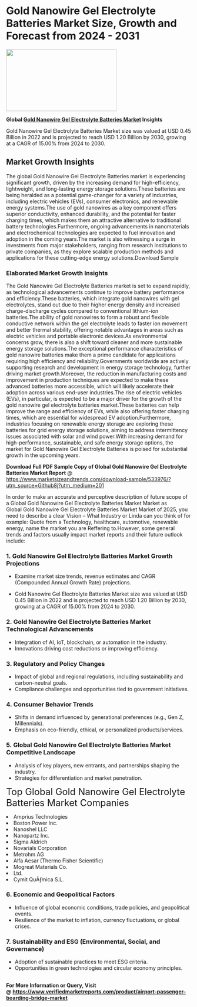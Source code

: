 <H1>Gold Nanowire Gel Electrolyte Batteries Market Size, Growth and Forecast from 2024 - 2031</H1><img class="aligncenter size-medium wp-image-584254" src="https://thirdeyenews.in/wp-content/uploads/2024/09/Global-Market-Research-300x168.jpeg" alt="" width="300" height="168" /><p><strong>Global&nbsp;<a href="https://www.marketsizeandtrends.com/download-sample/533976/?utm_source=Github8j?utm_medium=201">Gold Nanowire Gel Electrolyte Batteries Market</a> Insights</strong></p><p>Gold Nanowire Gel Electrolyte Batteries Market size was valued at USD 0.45 Billion in 2022 and is projected to reach USD 1.20 Billion by 2030, growing at a CAGR of 15.00% from 2024 to 2030.</p><p><h2>Market Growth Insights</h2> The global Gold Nanowire Gel Electrolyte Batteries market is experiencing significant growth, driven by the increasing demand for high-efficiency, lightweight, and long-lasting energy storage solutions.These batteries are being heralded as a potential game-changer for a variety of industries, including electric vehicles (EVs), consumer electronics, and renewable energy systems.The use of gold nanowires as a key component offers superior conductivity, enhanced durability, and the potential for faster charging times, which makes them an attractive alternative to traditional battery technologies.Furthermore, ongoing advancements in nanomaterials and electrochemical technologies are expected to fuel innovation and adoption in the coming years.The market is also witnessing a surge in investments from major stakeholders, ranging from research institutions to private companies, as they explore scalable production methods and applications for these cutting-edge energy solutions.Download Sample <h3>Elaborated Market Growth Insights</h3> The Gold Nanowire Gel Electrolyte Batteries market is set to expand rapidly, as technological advancements continue to improve battery performance and efficiency.These batteries, which integrate gold nanowires with gel electrolytes, stand out due to their higher energy density and increased charge-discharge cycles compared to conventional lithium-ion batteries.The ability of gold nanowires to form a robust and flexible conductive network within the gel electrolyte leads to faster ion movement and better thermal stability, offering notable advantages in areas such as electric vehicles and portable electronic devices.As environmental concerns grow, there is also a shift toward cleaner and more sustainable energy storage solutions.The exceptional performance characteristics of gold nanowire batteries make them a prime candidate for applications requiring high efficiency and reliability.Governments worldwide are actively supporting research and development in energy storage technology, further driving market growth.Moreover, the reduction in manufacturing costs and improvement in production techniques are expected to make these advanced batteries more accessible, which will likely accelerate their adoption across various end-user industries.The rise of electric vehicles (EVs), in particular, is expected to be a major driver for the growth of the gold nanowire gel electrolyte batteries market.These batteries can help improve the range and efficiency of EVs, while also offering faster charging times, which are essential for widespread EV adoption.Furthermore, industries focusing on renewable energy storage are exploring these batteries for grid energy storage solutions, aiming to address intermittency issues associated with solar and wind power.With increasing demand for high-performance, sustainable, and safe energy storage options, the market for Gold Nanowire Gel Electrolyte Batteries is poised for substantial growth in the upcoming years.</p><p><span class=""><strong>Download Full PDF Sample Copy of Global Gold Nanowire Gel Electrolyte Batteries Market Report</strong> @ <a href="https://www.marketsizeandtrends.com/download-sample/533976/?utm_source=Github8j?utm_medium=201" target="_blank">https://www.marketsizeandtrends.com/download-sample/533976/?utm_source=Github8j?utm_medium=201</a></span></p><p>In order to make an accurate and perceptive description of future scope of a Global&nbsp;Gold Nanowire Gel Electrolyte Batteries Market Market as Global&nbsp;Gold Nanowire Gel Electrolyte Batteries Market Market of 2025, you need to describe a clear Vision &ndash; What Industry or Linda can you think of for example: Quote from a Technology, healthcare, automotive, renewable energy, name the market you are Reffering to.However, some general trends and factors usually impact market reports and their future outlook include:</p><h3>1.&nbsp;<strong>Gold Nanowire Gel Electrolyte Batteries Market Growth Projections</strong></h3><ul><li>Examine market size trends, revenue estimates and CAGR (Compounded Annual Growth Rate) projections.</li><li><p>Gold Nanowire Gel Electrolyte Batteries Market size was valued at USD 0.45 Billion in 2022 and is projected to reach USD 1.20 Billion by 2030, growing at a CAGR of 15.00% from 2024 to 2030.</p></li></ul><h3>2.&nbsp;<strong>Gold Nanowire Gel Electrolyte Batteries Market Technological Advancements</strong></h3><ul><li>Integration of AI, IoT, blockchain, or automation in the industry.</li><li>Innovations driving cost reductions or improving efficiency.</li></ul><h3>3.&nbsp;<strong>Regulatory and Policy Changes</strong></h3><ul><li>Impact of global and regional regulations, including sustainability and carbon-neutral goals.</li><li>Compliance challenges and opportunities tied to government initiatives.</li></ul><h3>4.&nbsp;<strong>Consumer Behavior Trends</strong></h3><ul><li>Shifts in demand influenced by generational preferences (e.g., Gen Z, Millennials).</li><li>Emphasis on eco-friendly, ethical, or personalized products/services.</li></ul><h3>5.&nbsp;<strong>Global Gold Nanowire Gel Electrolyte Batteries Market Competitive Landscape</strong></h3><ul><li>Analysis of key players, new entrants, and partnerships shaping the industry.</li><li>Strategies for differentiation and market penetration.</li></ul><p data-pm-slice="1 1 []"><span style="color: inherit; font-family: inherit; font-size: 25px;">Top Global Gold Nanowire Gel Electrolyte Batteries Market Companies</span></p><div class="" data-test-id=""><p><li>Amprius Technologies</li><li> Boston Power Inc.</li><li> Nanoshel LLC</li><li> Nanopartz Inc.</li><li> Sigma Aldrich</li><li> Novarials Corporation</li><li> Metrohm AG</li><li> Alfa Aesar (Thermo Fisher Scientific)</li><li> Mogreat Materials Co.</li><li> Ltd.</li><li> Cymit QuÃƒmica S.L.</li></p></div><h3>6.&nbsp;<strong>Economic and Geopolitical Factors</strong></h3><ul><li>Influence of global economic conditions, trade policies, and geopolitical events.</li><li>Resilience of the market to inflation, currency fluctuations, or global crises.</li></ul><h3>7.&nbsp;<strong>Sustainability and ESG (Environmental, Social, and Governance)</strong></h3><ul><li>Adoption of sustainable practices to meet ESG criteria.</li><li>Opportunities in green technologies and circular economy principles.</li></ul><h2><strong style="font-size: 14px;">For More Information or Query, Visit @&nbsp;</strong><a style="background-color: #ffffff; font-size: 14px;" href="https://www.marketsizeandtrends.com/report/gold-nanowire-gel-electrolyte-batteries-market/" target="_blank">https://www.verifiedmarketreports.com/product/airport-passenger-boarding-bridge-market</a></h2>